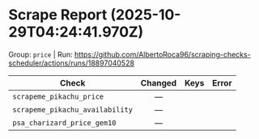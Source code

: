 # Scrape Report (2025-10-29T04:24:41.970Z)

Group: `price`  |  Run: https://github.com/AlbertoRoca96/scraping-checks-scheduler/actions/runs/18897040528

| Check | Changed | Keys | Error |
|---|:---:|:--|:--|
| `scrapeme_pikachu_price` | — |  |  |
| `scrapeme_pikachu_availability` | — |  |  |
| `psa_charizard_price_gem10` | — |  |  |

